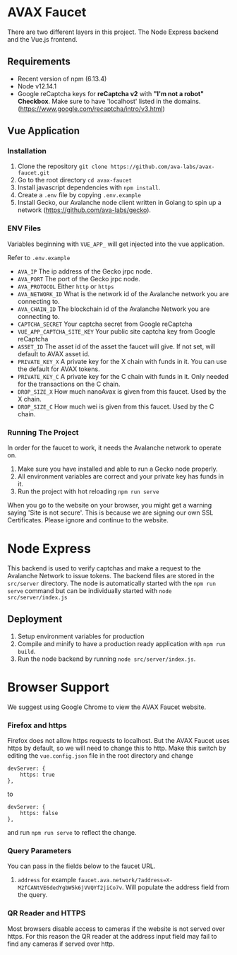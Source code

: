 # AVAX Faucet

There are two different layers in this project. The Node Express backend and the Vue.js frontend.

## Requirements
- Recent version of npm (6.13.4)
- Node v12.14.1
- Google reCaptcha keys for **reCaptcha v2** with **"I'm not a robot" Checkbox**. Make sure to have 'localhost' listed in the domains. (https://www.google.com/recaptcha/intro/v3.html)

## Vue Application
### Installation
1) Clone the repository ``git clone https://github.com/ava-labs/avax-faucet.git``
2) Go to the root directory `cd avax-faucet`
3) Install javascript dependencies with ``npm install``.
4) Create a ``.env`` file by copying ``.env.example`` 
5) Install Gecko, our Avalanche node client written in Golang to spin up a network (https://github.com/ava-labs/gecko). 

### ENV Files
Variables beginning with ``VUE_APP_`` will get injected into the vue application.
 
Refer to ``.env.example``

- ``AVA_IP`` The ip address of the Gecko jrpc node.
- ``AVA_PORT`` The port of the Gecko jrpc node.
- ``AVA_PROTOCOL`` Either ``http`` or ``https``
- ``AVA_NETWORK_ID`` What is the network id of the Avalanche network you are connecting to.
- ``AVA_CHAIN_ID`` The blockchain id of the Avalanche  Network you are connecting to.
- ``CAPTCHA_SECRET`` Your captcha secret from Google reCaptcha
- ``VUE_APP_CAPTCHA_SITE_KEY`` Your public site captcha key from Google reCaptcha
- ``ASSET_ID`` The asset id of the asset the faucet will give. If not set, will default to AVAX asset id.
- ``PRIVATE_KEY_X`` A private key for the X chain with funds in it. You can use the default for AVAX tokens.
- ``PRIVATE_KEY_C`` A private key for the C chain with funds in it. Only needed for the transactions on the C chain.
- ``DROP_SIZE_X`` How much nanoAvax is given from this faucet. Used by the X chain.
- ``DROP_SIZE_C`` How much wei is given from this faucet. Used by the C chain.

### Running The Project

In order for the faucet to work, it needs the Avalanche network to operate on. 
1) Make sure you have installed and able to run a Gecko node properly.
2) All environment variables are correct and your private key has funds in it.
2) Run the project with hot reloading ``npm run serve``

When you go to the website on your browser, you might get a warning saying 
'Site is not secure'. This is because we are signing our own SSL Certificates. Please ignore and continue to the website.

# Node Express

This backend is used to verify captchas and make a request to the Avalanche Network to issue tokens. The backend files are stored 
in the ``src/server`` directory.
The node is automatically started with the ``npm run serve`` command but can be individually started with ``node src/server/index.js``

## Deployment
 1) Setup environment variables for production
 2) Compile and minify to have a production ready application with ``npm run build``. 
 3) Run the node backend by running ``node src/server/index.js``.




# Browser Support

We suggest using Google Chrome to view the AVAX Faucet website.

### Firefox and https

Firefox does not allow https requests to localhost. But the AVAX Faucet uses https by default, so we will need to change this to http. Make this switch by editing the `vue.config.json` file in the root directory and change 

```
devServer: {
    https: true
},
```

to

```
devServer: {
    https: false
},
```

and run `npm run serve` to reflect the change.


### Query Parameters
You can pass in the fields below to the faucet URL.
1) `address` for example `faucet.ava.network/?address=X-M2fCANtVE6dedYgbW5k6jVVQYf2jiCo7v`. Will populate the address field from the query.

### QR Reader and HTTPS
Most browsers disable access to cameras if the website is not served over https. 
For this reason the QR reader at the address input field may fail to find any cameras if served over http.
